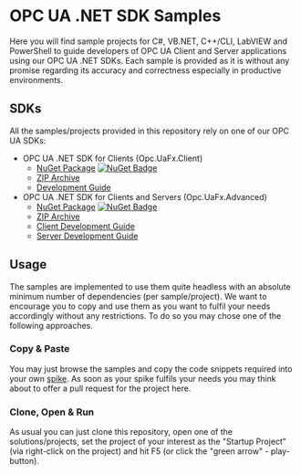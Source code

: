 # OPC UA .NET SDK Samples
Here you will find sample projects for C#, VB.NET, C++/CLI, LabVIEW and PowerShell to guide developers of OPC UA Client and Server applications using our OPC UA .NET SDKs. Each sample is provided as it is without any promise regarding its accuracy and correctness especially in productive environments.

## SDKs
All the samples/projects provided in this repository rely on one of our OPC UA SDKs:
 * OPC UA .NET SDK for Clients (Opc.UaFx.Client)
   * [NuGet Package](https://www.nuget.org/packages/Opc.UaFx.Client/) [![NuGet Badge](https://buildstats.info/nuget/Opc.UaFx.Client)](https://www.nuget.org/packages/Opc.UaFx.Client/)
   * [ZIP Archive](https://docs.traeger.de/downloads?do=download_latest&name=opc.uafx.client&type=zip)
   * [Development Guide](https://docs.traeger.de/en/software/sdk/opc-ua/net/client.development.guide)
 * OPC UA .NET SDK for Clients and Servers (Opc.UaFx.Advanced)
   * [NuGet Package](https://www.nuget.org/packages/Opc.UaFx.Advanced/) [![NuGet Badge](https://buildstats.info/nuget/Opc.UaFx.Advanced)](https://www.nuget.org/packages/Opc.UaFx.Advanced/)
   * [ZIP Archive](https://docs.traeger.de/downloads?do=download_latest&name=opc.uafx.advanced&type=zip)
   * [Client Development Guide](https://docs.traeger.de/en/software/sdk/opc-ua/net/client.development.guide)
   * [Server Development Guide](https://docs.traeger.de/en/software/sdk/opc-ua/net/server.development.guide)

## Usage
The samples are implemented to use them quite headless with an absolute minimum number of dependencies (per sample/project). We want to encourage you to copy and use them as you want to fulfil your needs accordingly without any restrictions. To do so you may chose one of the following approaches.

### Copy & Paste
You may just browse the samples and copy the code snippets required into your own [spike](https://en.wikipedia.org/wiki/Spike_(software_development)). As soon as your spike fulfils your needs you may think about to offer a pull request for the project here.

### Clone, Open & Run
As usual you can just clone this repository, open one of the solutions/projects, set the project of your interest as the "Startup Project" (via right-click on the project) and hit F5 (or click the "green arrow" - play-button).
